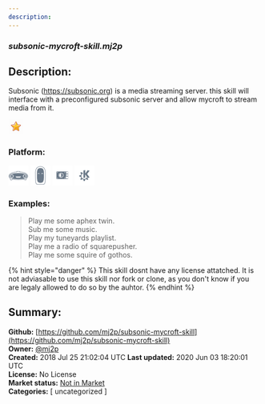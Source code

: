 ```yaml
---
description: 
---
```


### _subsonic-mycroft-skill.mj2p_  
## Description:  
Subsonic (https://subsonic.org) is a media streaming server. this skill will interface with a preconfigured subsonic server and allow mycroft to stream media from it.  
  
![](../.gitbook/assets/star.png)  
  
### Platform:  
 ![Mark I](../.gitbook/assets/mark-1-icon.png)  ![Mark II](../.gitbook/assets/mark-2-icon.png)  ![Picroft](../.gitbook/assets/picroft-icon.png)  ![plasmoid](../.gitbook/assets/kde.png)   
### Examples:  
> Play me some aphex twin.  
> Sub me some music.  
> Play my tuneyards playlist.  
> Play me a radio of squarepusher.  
> Play me some squire of gothos.  
  
{% hint style="danger" %}
This skill dosnt have any license attatched. It is not adviasable to use this skill nor fork or clone, as you don't know if you are legaly allowed to do so by the auhtor.
{% endhint %}
  
## Summary:  
**Github:** [https://github.com/mj2p/subsonic-mycroft-skill](https://github.com/mj2p/subsonic-mycroft-skill)  
**Owner:** [@mj2p](https://github.com/mj2p)  
**Created:** 2018 Jul 25 21:02:04 UTC  **Last updated:** 2020 Jun 03 18:20:01 UTC  
**License:** No License  
**Market status:** [Not in Market](https://market.mycroft.ai/skill/)  
**Categories:** [ uncategorized ]   
